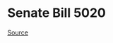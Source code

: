 # Senate Bill 5020

[Source](http://lawfilesext.leg.wa.gov/biennium/2023-24/Pdf/Bills/Senate%20Bills/5020.pdf)